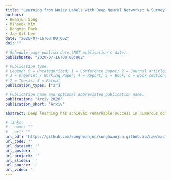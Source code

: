 ```yaml
---
title: "Learning from Noisy Labels with Deep Neural Networks: A Survey (Arxiv 2020, Under Review)"
authors:
- Hwanjun Song
- Minseok Kim
- Dongmin Park
- Jae-Gil Lee
date: "2020-07-16T00:00:00Z"
doi: ""

# Schedule page publish date (NOT publication's date).
publishDate: "2020-07-16T00:00:00Z"

# Publication type.
# Legend: 0 = Uncategorized; 1 = Conference paper; 2 = Journal article;
# 3 = Preprint / Working Paper; 4 = Report; 5 = Book; 6 = Book section;
# 7 = Thesis; 8 = Patent
publication_types: ["2"]

# Publication name and optional abbreviated publication name.
publication: "Arxiv 2020"
publication_short: "Arxiv"

abstract: Deep learning has achieved remarkable success in numerous domains with help from large amounts of big data. However, the quality of data labels is a concern because of the lack of high-quality labels in many real-world scenarios. As noisy labels severely degrade the generalization performance of deep neural networks, learning from noisy labels (robust training) is becoming an important task in modern deep learning applications. In this survey, we first describe the problem of learning with label noise from a supervised learning perspective. Next, we provide a comprehensive review of 46 state-of-the-art robust training methods, all of which are categorized into seven groups according to their methodological difference, followed by a systematic comparison of six properties used to evaluate their superiority. Subsequently, we summarize the typically used evaluation methodology, including public noisy datasets and evaluation metrics. Finally, we present several promising research directions that can serve as a guideline for future studies.

# links:
# - name: ""
#   url: ""
url_pdf: 'https://github.com/songhwanjun/songhwanjun.github.io/raw/master/files/Noise_Survey.pdf'
url_code: ''
url_dataset: ''
url_poster: ''
url_project: ''
url_slides: ''
url_source: ''
url_video: ''
---
```



